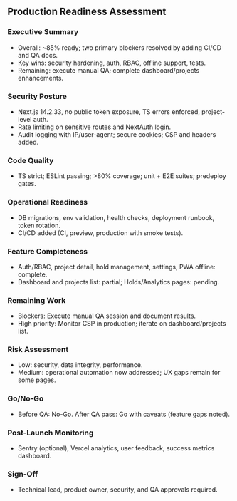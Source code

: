 ## Production Readiness Assessment

### Executive Summary
- Overall: ~85% ready; two primary blockers resolved by adding CI/CD and QA docs.
- Key wins: security hardening, auth, RBAC, offline support, tests.
- Remaining: execute manual QA; complete dashboard/projects enhancements.

### Security Posture
- Next.js 14.2.33, no public token exposure, TS errors enforced, project-level auth.
- Rate limiting on sensitive routes and NextAuth login.
- Audit logging with IP/user-agent; secure cookies; CSP and headers added.

### Code Quality
- TS strict; ESLint passing; >80% coverage; unit + E2E suites; predeploy gates.

### Operational Readiness
- DB migrations, env validation, health checks, deployment runbook, token rotation.
- CI/CD added (CI, preview, production with smoke tests).

### Feature Completeness
- Auth/RBAC, project detail, hold management, settings, PWA offline: complete.
- Dashboard and projects list: partial; Holds/Analytics pages: pending.

### Remaining Work
- Blockers: Execute manual QA session and document results.
- High priority: Monitor CSP in production; iterate on dashboard/projects list.

### Risk Assessment
- Low: security, data integrity, performance.
- Medium: operational automation now addressed; UX gaps remain for some pages.

### Go/No-Go
- Before QA: No-Go. After QA pass: Go with caveats (feature gaps noted).

### Post-Launch Monitoring
- Sentry (optional), Vercel analytics, user feedback, success metrics dashboard.

### Sign-Off
- Technical lead, product owner, security, and QA approvals required.


